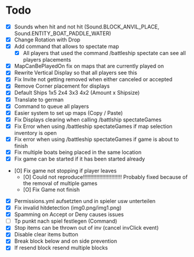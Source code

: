 # Todo

- [X] Sounds when hit and not hit (Sound.BLOCK_ANVIL_PLACE, Sound.ENTITY_BOAT_PADDLE_WATER)
- [X] Change Rotation with Drop
- [X] Add command that allows to spectate map
  - [X] All players that used the command /battleship spectate can see all players placements
- [X] MapCanBePlayedOn fix on maps that are currently played on
- [X] Rewrite Vertical Display so that all players see this
- [X] Fix Invite not getting removed when either canceled or accepted
- [X] Remove Corner placement for displays
- [X] Default Ships 1x5 2x4 3x3 4x2 (Amount x Shipsize)
- [X] Translate to german
- [X] Command to queue all players
- [X] Easier system to set up maps (Copy / Paste)
- [X] Fix Displays clearing when calling /battlship spectateGames
- [X] Fix Error when using /battleship spectateGames if map selection inventory is open
- [x] Fix error when using /battleship spectateGames if game is about to finish
- [X] Fix multiple boats being placed in the same location 
- [X] Fix game can be started if it has been started already
- [O] Fix game not stopping if player leaves
  - [O] Could not reproduce!!!!!!!!!!!!!!!!!!!!!!!!!! Probably fixed because of the removal of multiple games
  - [O] Fix Game not finish
- [X] Permissions.yml aufsetzten und in spieler usw unterteilen
- [X] Fix invalid hitdetection (img0.png/img1.png)
- [X] Spamming on Accept or Deny causes issues
- [ ] Tp punkt nach spiel festlegen (Command)
- [X] Stop items can be thrown out of inv (cancel invClick event) 
- [X] Disable clear items button
- [X] Break block below and on side prevention
- [X] If resend block resend multiple blocks
